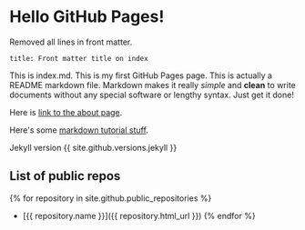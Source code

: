 ---
---

# Hello GitHub Pages!

Removed all lines in front matter.

    title: Front matter title on index


This is index.md. This is my first GitHub Pages page. This is actually a README markdown file. Markdown makes it really *simple* and __clean__ to write documents without any special software or lengthy syntax. Just get it done!

Here is [link to the about page](about.md).

Here's some [markdown tutorial stuff](markdown.md).

Jekyll version
{{ site.github.versions.jekyll }}

## List of public repos

{% for repository in site.github.public_repositories %}
  * [{{ repository.name }}]({{ repository.html_url }})
{% endfor %}
